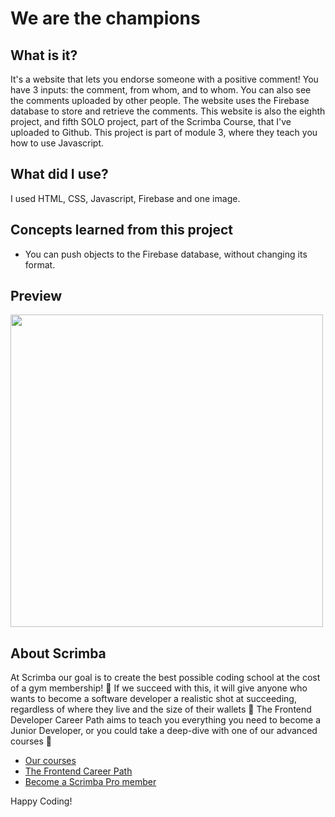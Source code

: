 # We are the champions
## What is it? 
It's a website that lets you endorse someone with a positive comment! You have 3 inputs: the comment, from whom, and to whom. You can also see the comments uploaded by other people.
The website uses the Firebase database to store and retrieve the comments. This website is also the eighth project, and fifth SOLO project, part of the Scrimba Course, that I've uploaded to Github. This project is part of module 3, where they teach you how to use Javascript.
## What did I use?
I used HTML, CSS, Javascript, Firebase and one image. 
## Concepts learned from this project
- You can push objects to the Firebase database, without changing its format. 
## Preview 
<img style="text-align:center" src="https://github.com/AlexMakowiecki/unit-converter/assets/122258496/b850091f-3650-4658-aeff-b1c18d2847a7" width="500"/> 

## About Scrimba

At Scrimba our goal is to create the best possible coding school at the cost of a gym membership! 💜
If we succeed with this, it will give anyone who wants to become a software developer a realistic shot at succeeding, regardless of where they live and the size of their wallets 🎉
The Frontend Developer Career Path aims to teach you everything you need to become a Junior Developer, or you could take a deep-dive with one of our advanced courses 🚀

- [Our courses](https://scrimba.com/allcourses)
- [The Frontend Career Path](https://scrimba.com/learn/frontend)
- [Become a Scrimba Pro member](https://scrimba.com/pricing)

Happy Coding!
